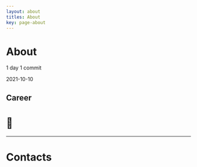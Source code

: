```yaml
---
layout: about
titles: About
key: page-about
---
```


# About

1 day 1 commit

2021-10-10

## Career

#  👻  

---

# Contacts

